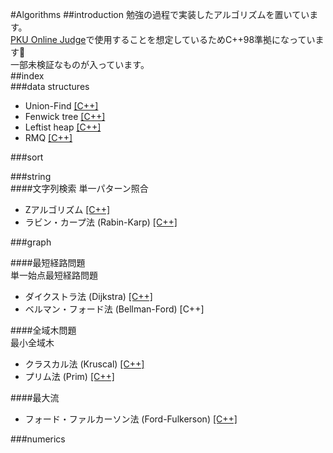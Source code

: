 #Algorithms
##introduction
勉強の過程で実装したアルゴリズムを置いています。  
[PKU Online Judge](http://poj.org)で使用することを想定しているためC++98準拠になっています🙏  
一部未検証なものが入っています。  
##index  
###data structures  
* Union-Find [[C++]](/data_structure/union_find.cpp)
* Fenwick tree [[C++]](/data_structure/fenwick_tree.cpp)
* Leftist heap [[C++]](/data_structure/leftist_heap.cpp)
* RMQ [[C++]](/data_structure/range_minimum_query.cpp)

###sort  

###string  
####文字列検索
単一パターン照合
* Zアルゴリズム [[C++]](string/z_algorithm.cpp)
* ラビン・カープ法 (Rabin-Karp) [[C++]](string/rabin_karp.cpp)

###graph  

####最短経路問題  
単一始点最短経路問題
* ダイクストラ法 (Dijkstra) [[C++]](/graph/dijkstra.cpp)
* ベルマン・フォード法 (Bellman-Ford) [C++]

####全域木問題  
最小全域木
* クラスカル法 (Kruscal) [[C++]](/graph/kruscal.cpp)
* プリム法 (Prim) [[C++]](/graph/prim.cpp)

####最大流
* フォード・ファルカーソン法 (Ford-Fulkerson) [[C++]](/graph/network/ford_fulkerson.cpp)

###numerics  
